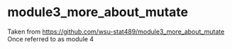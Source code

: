 # module3_more_about_mutate
Taken from https://github.com/wsu-stat489/module3_more_about_mutate
Once referred to as module 4
